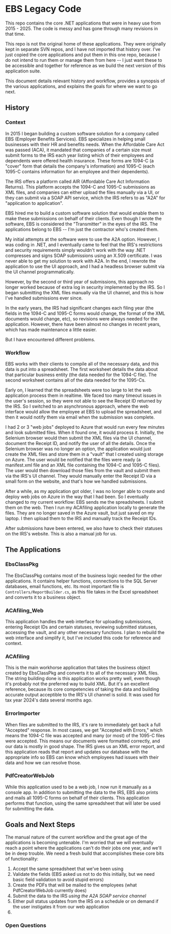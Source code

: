 # EBS Legacy Code
This repo contains the core .NET applications that were in heavy use from 2015 - 2025.  The code is messy and has gone through many revisions in that time.  

This repo is not the original home of these applications. They were originally kept in separate SVN repos, and I have not imported that history over.  I've just copied the core applications and put them in this one repo, because I do not intend to run them or manage them from here -- I just want these to be accessible and together for reference as we build the next version of this application suite.  

This document details relevant history and workflow, provides a synopsis of the various applications, and explains the goals for where we want to go next.

## History

### Context
In 2015 I began building a custom software solution for a company called EBS (Employer Benefits Services).  EBS specializes in helping small businesses with their HR and benefits needs.  When the Affordable Care Act was passed (ACA), it mandated that companies of a certain size must submit forms to the IRS each year listing which of their employees and dependents were offered health insurance.  These forms are 1094-C (a "cover" form that details the company's information) and 1095-C (each 1095-C contains information for an employee and their dependents).

The IRS offers a platform called AIR (Affordable Care Act Information Returns).  This platform accepts the 1094-C and 1095-C submissions as XML files, and companies can either upload the files manually via a UI, or they can submit via a SOAP API service, which the IRS refers to as "A2A" for "application to application".

EBS hired me to build a custom software solution that would enable them to make these submissions on behalf of their clients. Even though I wrote the software, EBS is considered the "Transmitter" in the eyes of the IRS.  The applications belong to EBS -- I'm just the contractor who's created them.

My initial attempts at the software were to use the A2A option.  However, I was coding in .NET, and I eventually came to feel that the IRS's restrictions and security requirements simply wouldn't work with the way .NET compresses and signs SOAP submissions using an X.509 certificate.  I was never able to get my solution to work with A2A.  In the end, I rewrote the application to use the UI approach, and I had a headless browser submit via the UI channel programmatically.

However, by the second or third year of submissions, this approach no longer worked because of extra log in security implemented by the IRS.  So I began submitting the XML files manually via the UI channel, and this is how I've handled submissions ever since.

In the early years, the IRS had significant changes each filing year (the fields in the 1094-C and 1095-C forms would change, the format of the XML documents would change, etc), so revisions were always needed for the application.  However, there have been almost no changes in recent years, which has made maintenance a little easier.

But I have encountered different problems.  

### Workflow
EBS works with their clients to compile all of the necessary data, and this data is put into a spreadsheet.  The first worksheet details the data about that particular business entity (the data needed for the 1094-C file).  The second worksheet contains all of the data needed for the 1095-Cs.  

Early on, I learned that the spreadsheets were too large to let the web application process them in realtime.  We faced too many timeout issues in the user's session, so they were not able to see the Receipt ID returned by the IRS.  So I switched to an asynchronous approach, where the web interface would allow the employee at EBS to upload the spreadsheet, and then it would notify them via email when the submission was complete.

I had 2 or 3 "web jobs" deployed to Azure that would run every few minutes and look submitted files.  When it found one, it would process it.  Initially, the Selenium browser would then submit the XML files via the UI channel, document the Receipt ID, and notify the user of all the details.  Once the Selenium browser was no longer an option, the application would just create the XML files and store them in a "vault" that I created using storage on Azure.  The user would be notified that the files were ready (a manifest.xml file and an XML file containing the 1094-C and 1095-C files).  The user would then download those files from the vault and submit them via the IRS's UI channel.  They would manually enter the Receipt ID via a small form on the website, and that's how we handled submissions.

After a while, as my application got older, I was no longer able to create and deploy web jobs on Azure in the way that I had been.  So I eventually changed to my current workflow: EBS sends me the spreadsheets.  I submit them on the web.  Then I run my ACAfiling application locally to generate the files.  They are no longer saved in the Azure vault, but just saved on my laptop.  I then upload them to the IRS and manually track the Receipt IDs.

After submissions have been entered, we also have to check their statuses on the IRS's website.  This is also a manual job for us.

## The Applications

### EbsClassPkg
The EbsClassPkg contains most of the business logic needed for the other applications. It contains helper functions, connections to the SQL Server databases, email functions, etc.  Its most important file is `Controllers/ReportBuilder.cs`, as this file takes in the Excel spreadsheet and converts it to a business object.

### ACAfiling_Web
This application handles the web interface for uploading submissions, entering Receipt IDs and certain statuses, reviewing submitted statuses, accessing the vault, and any other necessary functions.  I plan to rebuild the web interface and simplify it, but I've included this code for reference and context.

### ACAfiling
This is the main workhorse application that takes the business object created by EbsClassPkg and converts it to all of the necessary XML files.  The string building done is this application works pretty well, even though it's probably not the preferred way to build XML. But it's an excellent reference, because its core competencies of taking the data and building accurate output acceptible to the IRS's UI channel is solid.  It was used for tax year 2024's data several months ago.

### ErrorImporter
When files are submitted to the IRS, it's rare to immediately get back a full "Accepted" response.  In most cases, we get "Accepted with Errors," which means the 1094-C file was accepted and many (or most) of the 1095-C files were accepted.  This means our documents were formatted correctly, and our data is mostly in good shape.  The IRS gives us an XML error report, and this application reads that report and updates our database with the appropriate info so EBS can know which employees had issues with their data and how we can resolve those.

### PdfCreatorWebJob
While this application used to be a web job, I now run it manually as a console app.  In addition to submitting the data to the IRS, EBS also prints and mails all 1095-C forms on behalf of their clients.  This application performs that function, using the same spreadsheet that will later be used for submitting the data.

## Goals and Next Steps
The manual nature of the current workflow and the great age of the applications is becoming untenable.  I'm worried that we will eventually reach a point where the applications can't do their jobs one year, and we'll be in deep trouble.  We need a fresh build that accomplishes these core bits of functionality:
1. Accept the same spreadsheet that we've been using
2. Validate the fields (EBS asked us not to do this initially, but we need basic field validation to avoid stupid errors)
3. Create the PDFs that will be mailed to the employees (what PdfCreatorWebJob currently does)
4. Submit the data to the IRS *using the A2A SOAP service channel*
5. Either pull status updates from the IRS on a schedule or on demand if the user instigates it from our web application
6. 

### Open Questions